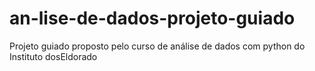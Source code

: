 # an-lise-de-dados-projeto-guiado
Projeto guiado proposto pelo curso de análise de dados com python do Instituto dosEldorado
